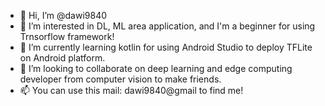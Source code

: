 - 👋 Hi, I’m @dawi9840
- 👀 I’m interested in DL, ML area application, and I'm a beginner for using Trnsorflow framework!
- 🌱 I’m currently learning kotlin for using Android Studio to deploy TFLite on Android platform.
- 💞️ I’m looking to collaborate on deep learning and edge computing developer from computer vision to make friends.
- 📫 You can use this mail: dawi9840@gmail to find me!

<!---
dawi9840/dawi9840 is a ✨ special ✨ repository because its `README.md` (this file) appears on your GitHub profile.
You can click the Preview link to take a look at your changes.
--->
